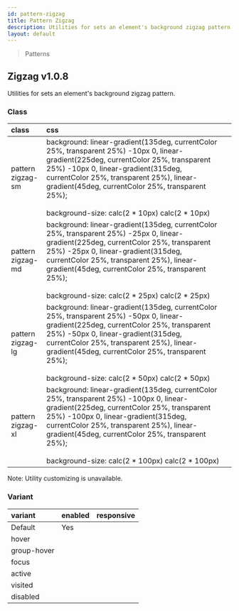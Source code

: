 ```yaml
---
id: pattern-zigzag
title: Pattern Zigzag
description: Utilities for sets an element's background zigzag pattern.
layout: default
---
```


> Patterns

## Zigzag <span class="ml-1 px-2 py-1 text-sm text-gray-600 bg-gray-300">v1.0.8</span>

Utilities for sets an element's background zigzag pattern.

### Class

| <span class="px-3 py-1 text-white bg-charcoal-100 rounded-full">class</span> | <span class="px-3 py-1 text-white bg-charcoal-100 rounded-full">css</span> | |
|:--|:--|:-:|
| pattern <br> zigzag-sm | background: linear-gradient(135deg, currentColor 25%, transparent 25%) -10px 0, linear-gradient(225deg, currentColor 25%, transparent 25%) -10px 0, linear-gradient(315deg, currentColor 25%, transparent 25%), linear-gradient(45deg, currentColor 25%, transparent 25%); <br><br> background-size: calc(2 * 10px) calc(2 * 10px) | <y class="pattern zigzag-sm w-32 h-56"></y> |
| pattern <br> zigzag-md | background: linear-gradient(135deg, currentColor 25%, transparent 25%) -25px 0, linear-gradient(225deg, currentColor 25%, transparent 25%) -25px 0, linear-gradient(315deg, currentColor 25%, transparent 25%), linear-gradient(45deg, currentColor 25%, transparent 25%); <br><br> background-size: calc(2 * 25px) calc(2 * 25px) | <y class="pattern zigzag-md w-32 h-56"></y> |
| pattern <br> zigzag-lg | background: linear-gradient(135deg, currentColor 25%, transparent 25%) -50px 0, linear-gradient(225deg, currentColor 25%, transparent 25%) -50px 0, linear-gradient(315deg, currentColor 25%, transparent 25%), linear-gradient(45deg, currentColor 25%, transparent 25%); <br><br> background-size: calc(2 * 50px) calc(2 * 50px) | <y class="pattern zigzag-lg w-32 h-56"></y> |
| pattern <br> zigzag-xl | background: linear-gradient(135deg, currentColor 25%, transparent 25%) -100px 0, linear-gradient(225deg, currentColor 25%, transparent 25%) -100px 0, linear-gradient(315deg, currentColor 25%, transparent 25%), linear-gradient(45deg, currentColor 25%, transparent 25%); <br><br> background-size: calc(2 * 100px) calc(2 * 100px) | <y class="pattern zigzag-xl w-32 h-56"></y> |

<y class="mx-4 my-4 p-3 border-l-8 border-gray-600 text-sm text-gray-600 bg-gray-200">
  <span class="pr-1 font-semibold">
    Note:
  </span>
  Utility customizing is unavailable.
</y>

### Variant

| <span class="px-3 py-1 text-white bg-charcoal-100 rounded-full">variant</span> | <span class="px-3 py-1 text-white bg-charcoal-100 rounded-full">enabled</span> | <span class="px-3 py-1 text-white bg-charcoal-100 rounded-full">responsive</span> |
|:--|:--|:--|
| Default | Yes | |
| hover| | |
| group-hover | | |
| focus | | |
| active | | |
| visited | | |
| disabled | | |
